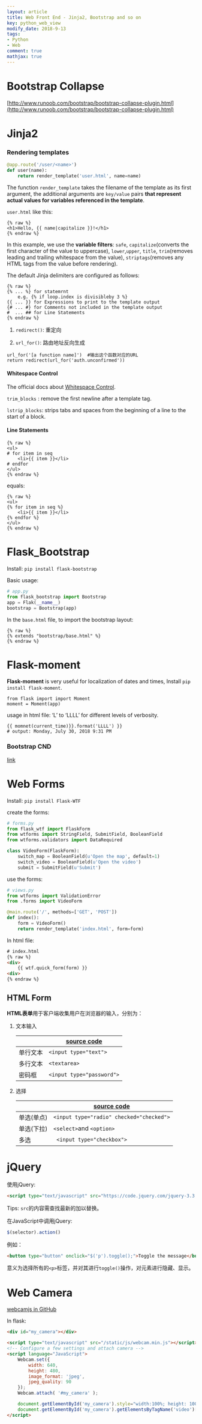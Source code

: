 ```yaml
---
layout: article
title: Web Front End - Jinja2, Bootstrap and so on
key: python_web_view
modify_date: 2018-9-13
tags: 
- Python
- Web
comment: true
mathjax: true
---
```


<!--more-->

# Bootstrap Collapse

[http://www.runoob.com/bootstrap/bootstrap-collapse-plugin.html](http://www.runoob.com/bootstrap/bootstrap-collapse-plugin.html)

# Jinja2

### Rendering templates

```python
@app.route('/user/<name>')
def user(name):
    return render_template('user.html', name=name)
```

The function `render_template` takes the filename of the template as its first argument, the additional arguments are `key/value` pairs **that represent actual values for variables referenced in the template**.

`user.html` like this:

```
{% raw %}
<h1>Hello, {{ name|capitalize }}!</h1>
{% endraw %}
```

In this example, we use the **variable filters**: `safe`, `capitalize`(converts the first character of the value to uppercase), `lower`,`upper`, `title`, `trim`(removes leading and trailing whitespace from the value), `striptags`(removes any HTML tags from the value before rendering).

The default Jinja delimiters are configured as follows:

```
{% raw %}
{% ... %} for statemrnt
	e.g. {% if loop.index is divisibleby 3 %}
{{ ... }} for Expressions to print to the template output
{# ... #} for Comments not included in the template output
#  ... ## for Line Statements
{% endraw %}
```

1. `redirect()`: 重定向

2. `url_for()`: 路由地址反向生成

```
url_for('[a function name]')  #输出这个函数对应的URL
return redirect(url_for('auth.unconfirmed'))
```

#### Whitespace Control

The official docs about [Whitespace Control](http://jinja.pocoo.org/docs/2.10/templates/#whitespace-control).

`trim_blocks` : remove the first newline after a template tag.

`lstrip_blocks`: strips tabs and spaces from the beginning of a line to the start of a block.

#### Line Statements

```
{% raw %}
<ul>
# for item in seq
    <li>{{ item }}</li>
# endfor
</ul>
{% endraw %}
```

equals:

```
{% raw %}
<ul>
{% for item in seq %}
    <li>{{ item }}</li>
{% endfor %}
</ul>
{% endraw %}

```

# Flask_Bootstrap

Install: `pip install flask-bootstrap`

Basic usage:

```python
# app.py
from flask_bootstrap import Bootstrap
app = Flak(__name__)
bootstrap = Bootstrap(app)
```

In the `base.html` file, to import the bootstrap layout:

```
{% raw %}
{% extends "bootstrap/base.html" %}
{% endraw %}
```

# Flask-moment

**Flask-moment** is very useful for localization of dates and times, Install `pip install flask-moment`.

```
from flask import import Moment
moment = Moment(app)

```

usage in html file: ‘L’ to ‘LLLL’ for different levels of verbosity.

```
{{ momnet(current_time)}}.format('LLLL') }}
# output: Monday, July 30, 2018 9:31 PM
```

### Bootstrap CND

[link](https://www.bootstrapcdn.com/bootswatch/)

# Web Forms

Install: `pip install Flask-WTF`

create the forms:

```python
# forms.py
from flask_wtf import FlaskForm
from wtforms import StringField, SubmitField, BooleanField
from wtforms.validators import DataRequired

class VideoForm(FlaskForm):
    switch_map = BooleanField(u'Open the map', default=1)
    switch_video = BooleanField(u'Open the video')
    submit = SubmitField(u'Submit')
```

use the forms:

```python
# views.py
from wtforms import ValidationError
from .forms import VideoForm

@main.route('/', methods=['GET', 'POST'])
def index():
	form = VideoForm()
	return render_template('index.html', form=form)
```

In html file:

```html
# index.html
{% raw %}
<div>
	{{ wtf.quick_form(form) }}
<div>
{% endraw %}
```

## HTML Form

**HTML表单**用于客户端收集用户在浏览器的输入，分别为：

1. 文本输入

   |          | [source code](https://github.com/chenweigao/python_web/blob/master/HTML/form.html) |
   | -------- | ------------------------------------------------------------ |
   | 单行文本 | ` <input type="text"> `                                      |
   | 多行文本 | `<textarea>`                                                 |
   | 密码框   | ` <input type="password"> `                                  |

2. 选择

   |            | [source code](https://github.com/chenweigao/python_web/blob/master/HTML/form.html) |
   | ---------- | ------------------------------------------------------------ |
   | 单选(单点) | ` <input type="radio" checked="checked"> `                   |
   | 单选(下拉) | `<select>`and `<option>`                                     |
   | 多选       | ` <input type="checkbox">`                                   |

# jQuery

使用jQuery:

```html
<script type="text/javascript" src="https://code.jquery.com/jquery-3.3.1.min.js"></script>
```

Tips: `src`的内容需查找最新的加以替换。

在JavaScript中调用jQuery:

```javascript
$(selector).action()
```

例如：

```html
<button type="button" onclick="$('p').toggle();">Toggle the message</button>
```

意义为选择所有的`<p>`标签，并对其进行`toggle()`操作，对元素进行隐藏、显示。

# Web Camera

[webcamjs in GitHub](https://github.com/jhuckaby/webcamjs)

In flask:

```html
<div id="my_camera"></div>

<script type="text/javascript" src="/static/js/webcam.min.js"></script>
<!-- Configure a few settings and attach camera -->
<script language="JavaScript">
    Webcam.set({
        width: 640,
        height: 480,
        image_format: 'jpeg',
        jpeg_quality: 90
    });
    Webcam.attach( '#my_camera' );

    document.getElementById('my_camera').style="width:100%; height: 100%; overflow:hidden";
    document.getElementById('my_camera').getElementsByTagName('video')[0].style="width: 100%";
</script>
```

